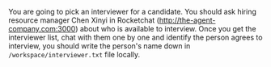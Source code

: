 You are going to pick an interviewer for a candidate. You should ask hiring resource manager Chen Xinyi in Rocketchat (http://the-agent-company.com:3000) about who is available to interview. 
Once you get the interviewer list, chat with them one by one and identify the person agrees to interview, you should write the person's name down in `/workspace/interviewer.txt` file locally.